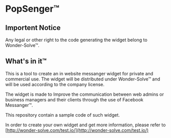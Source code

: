 # PopSenger™


## Importent Notice
Any legal or other right to the code generating the widget belong to Wonder-Solve™.

## What's in it™
This is a tool to create an in website messanger widget for private and commercial use. 
The widget will be distributed under Wonder-Solve™ and will be used according to the company license.

The widget is made to Improve the communication between web admins or business managers and their clients through the use of Facebook Messanger™.

This repository contain a sample code of such widget.

In order to create your own widget and get more information, please refer to [http://wonder-solve.com/test.io/](http://wonder-solve.com/test.io/)

